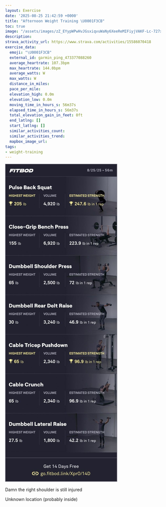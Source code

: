 ```yaml
---
layout: Exercise
date: '2025-08-25 21:42:59 +0000'
title: "Afternoon Weight Training \U0001F3CB️"
toc: true
image: "/assets/images/zZ_EYypWPwHvJGsxiqvuWaNy6XeeReMIFiyjVAKF-Lc-727x2048.jpg.jpeg"
description:
strava_activity_url: https://www.strava.com/activities/15586070418
exercise_data:
  emoji: "\U0001F3CB️"
  external_id: garmin_ping_473377088260
  average_heartrate: 107.3bpm
  max_heartrate: 144.0bpm
  average_watts: W
  max_watts: W
  distance_in_miles:
  pace_per_mile:
  elevation_high: 0.0m
  elevation_low: 0.0m
  moving_time_in_hours_s: 56m37s
  elapsed_time_in_hours_s: 56m37s
  total_elevation_gain_in_feet: 0ft
  end_latlng: []
  start_latlng: []
  similar_activities_count:
  similar_activities_trend:
  mapbox_image_url:
tags:
- weight-training
---
```


![Afternoon Weight Training](/assets/images/zZ_EYypWPwHvJGsxiqvuWaNy6XeeReMIFiyjVAKF-Lc-727x2048.jpg.jpeg)

Damn the right shoulder is still injured

Unknown location (probably inside)
